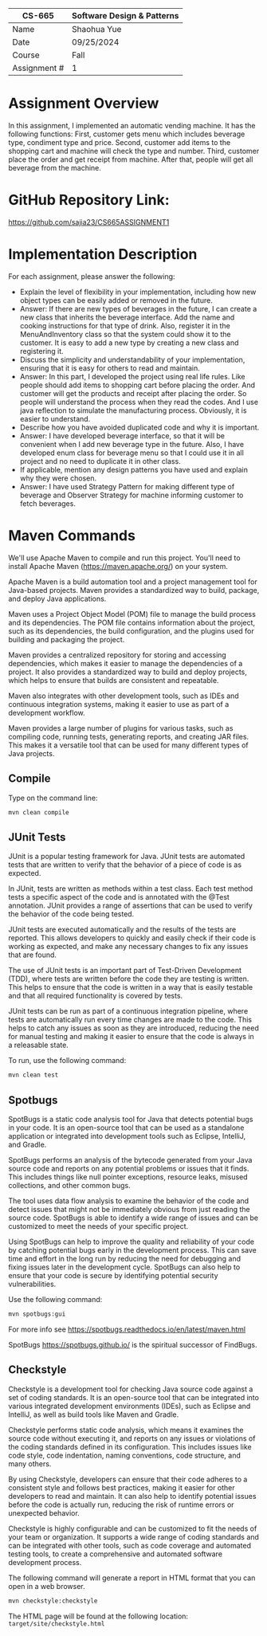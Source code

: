 
| CS-665       | Software Design & Patterns |
|--------------|----------------------------|
| Name         | Shaohua Yue                |
| Date         | 09/25/2024                 |
| Course       | Fall                       |
| Assignment # | 1                          |

# Assignment Overview
In this assignment, I implemented an automatic vending machine. It has the following functions:
First, customer gets menu which includes beverage type, condiment type and price. 
Second, customer add items to the shopping cart and machine will check the type and number.
Third, customer place the order and get receipt from machine.
After that, people will get all beverage from the machine.

# GitHub Repository Link:
https://github.com/sajia23/CS665ASSIGNMENT1

# Implementation Description 


For each assignment, please answer the following:

- Explain the level of flexibility in your implementation, including how new object types can
be easily added or removed in the future. 
- Answer: If there are new types of beverages in the future, I can create a new class that inherits the beverage interface. Add the name and cooking instructions for that type of drink.
Also, register it in the MenuAndInventory class so that the system could show it to the customer. It is easy to add a new type by creating a new class and registering it.
- Discuss the simplicity and understandability of your implementation, ensuring that it is
easy for others to read and maintain. 
- Answer: In this part, I developed the project using real life rules. Like people should add items to shopping cart before placing the order.
And customer will get the products and receipt after placing the order. So people will understand the process when they read the codes. And I use java reflection to simulate the manufacturing process.
Obviously, it is easier to understand.
- Describe how you have avoided duplicated code and why it is important. 
- Answer: I have developed beverage interface, so that it will be convenient when I add new beverage type in the future. 
Also, I have developed enum class for beverage menu so that I could use it in all project and no need to duplicate it in other class.
- If applicable, mention any design patterns you have used and explain why they were
chosen. 
- Answer: I have used Strategy Pattern for making different type of beverage and Observer Strategy for machine informing customer to fetch beverages.


# Maven Commands

We'll use Apache Maven to compile and run this project. You'll need to install Apache Maven (https://maven.apache.org/) on your system. 

Apache Maven is a build automation tool and a project management tool for Java-based projects. Maven provides a standardized way to build, package, and deploy Java applications.

Maven uses a Project Object Model (POM) file to manage the build process and its dependencies. The POM file contains information about the project, such as its dependencies, the build configuration, and the plugins used for building and packaging the project.

Maven provides a centralized repository for storing and accessing dependencies, which makes it easier to manage the dependencies of a project. It also provides a standardized way to build and deploy projects, which helps to ensure that builds are consistent and repeatable.

Maven also integrates with other development tools, such as IDEs and continuous integration systems, making it easier to use as part of a development workflow.

Maven provides a large number of plugins for various tasks, such as compiling code, running tests, generating reports, and creating JAR files. This makes it a versatile tool that can be used for many different types of Java projects.

## Compile
Type on the command line: 

```bash
mvn clean compile
```



## JUnit Tests
JUnit is a popular testing framework for Java. JUnit tests are automated tests that are written to verify that the behavior of a piece of code is as expected.

In JUnit, tests are written as methods within a test class. Each test method tests a specific aspect of the code and is annotated with the @Test annotation. JUnit provides a range of assertions that can be used to verify the behavior of the code being tested.

JUnit tests are executed automatically and the results of the tests are reported. This allows developers to quickly and easily check if their code is working as expected, and make any necessary changes to fix any issues that are found.

The use of JUnit tests is an important part of Test-Driven Development (TDD), where tests are written before the code they are testing is written. This helps to ensure that the code is written in a way that is easily testable and that all required functionality is covered by tests.

JUnit tests can be run as part of a continuous integration pipeline, where tests are automatically run every time changes are made to the code. This helps to catch any issues as soon as they are introduced, reducing the need for manual testing and making it easier to ensure that the code is always in a releasable state.

To run, use the following command:
```bash
mvn clean test
```


## Spotbugs 

SpotBugs is a static code analysis tool for Java that detects potential bugs in your code. It is an open-source tool that can be used as a standalone application or integrated into development tools such as Eclipse, IntelliJ, and Gradle.

SpotBugs performs an analysis of the bytecode generated from your Java source code and reports on any potential problems or issues that it finds. This includes things like null pointer exceptions, resource leaks, misused collections, and other common bugs.

The tool uses data flow analysis to examine the behavior of the code and detect issues that might not be immediately obvious from just reading the source code. SpotBugs is able to identify a wide range of issues and can be customized to meet the needs of your specific project.

Using SpotBugs can help to improve the quality and reliability of your code by catching potential bugs early in the development process. This can save time and effort in the long run by reducing the need for debugging and fixing issues later in the development cycle. SpotBugs can also help to ensure that your code is secure by identifying potential security vulnerabilities.

Use the following command:

```bash
mvn spotbugs:gui 
```

For more info see 
https://spotbugs.readthedocs.io/en/latest/maven.html

SpotBugs https://spotbugs.github.io/ is the spiritual successor of FindBugs.


## Checkstyle 

Checkstyle is a development tool for checking Java source code against a set of coding standards. It is an open-source tool that can be integrated into various integrated development environments (IDEs), such as Eclipse and IntelliJ, as well as build tools like Maven and Gradle.

Checkstyle performs static code analysis, which means it examines the source code without executing it, and reports on any issues or violations of the coding standards defined in its configuration. This includes issues like code style, code indentation, naming conventions, code structure, and many others.

By using Checkstyle, developers can ensure that their code adheres to a consistent style and follows best practices, making it easier for other developers to read and maintain. It can also help to identify potential issues before the code is actually run, reducing the risk of runtime errors or unexpected behavior.

Checkstyle is highly configurable and can be customized to fit the needs of your team or organization. It supports a wide range of coding standards and can be integrated with other tools, such as code coverage and automated testing tools, to create a comprehensive and automated software development process.

The following command will generate a report in HTML format that you can open in a web browser. 

```bash
mvn checkstyle:checkstyle
```

The HTML page will be found at the following location:
`target/site/checkstyle.html`




